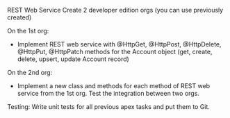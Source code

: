 REST Web Service
Create 2 developer edition orgs (you can use previously created)

On the 1st org:
- Implement REST web service with @HttpGet, @HttpPost, @HttpDelete, @HttpPut, @HttpPatch methods for the Account object (get, create, delete, upsert, update Account record)

On the 2nd org:
- Implement a new class and methods for each method of REST web service from the 1st org. Test the integration between two orgs.

Testing:
Write unit tests for all previous apex tasks and put them to Git.
